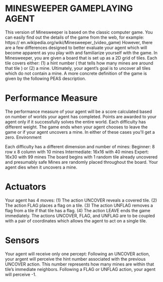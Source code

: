 # MINESWEEPER GAMEPLAYING AGENT

This version of Minesweeper is based on the classic computer game. You can easily find out the details of the game from the web, for example: https:// en.wikipedia.org/wiki/Minesweeper_(video_game) However, there are a few differences designed to better evaluate your agent which will become apparent as you play with and familiarize yourself with the game. In Minesweeper, you are given a board that is set up as a 2D grid of tiles. Each tile covers either: (1) a hint number ( that tells how many mines are around that tile ) or (2) a mine. Ultimately, your agent’s goal is to uncover all tiles which do not contain a mine. A more concrete definition of the game is given by the following PEAS description.

# Performance Measure

The performance measure of your agent will be a score calculated based on number of worlds your agent has completed. Points are awarded to your agent only if it successfully solves the entire world. Each difficulty has different weight.
The game ends when your agent chooses to leave the game or if your agent uncovers a mine. In either of these cases you'll get a zero.
Environment

Each difficulty has a different dimension and number of mines:
Beginner: 8 row x 8 column with 10 mines
Intermediate: 16x16 with 40 mines
Expert: 16x30 with 99 mines
The board begins with 1 random tile already uncovered and presumably safe
Mines are randomly placed throughout the board.
Your agent dies when it uncovers a mine.

# Actuators

Your agent has 4 moves:
(1) The action UNCOVER reveals a covered tile.
(2) The action FLAG places a flag on a tile.
(3) The action UNFLAG removes a flag from a tile if that tile has a flag. 
(4) The action LEAVE ends the game immediately.
The actions UNCOVER, FLAG, and UNFLAG are to be coupled with a pair of coordinates which allows the agent to act on a single tile.

# Sensors

Your agent will receive only one percept:
Following an UNCOVER action, your argent will perceive the hint number associated with the previous UNCOVER action. This number represents how many mines are within that tile’s immediate neighbors.
Following a FLAG or UNFLAG action, your agent will perceive -1.
